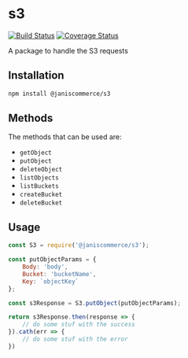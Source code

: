 # s3

[![Build Status](https://travis-ci.org/janis-commerce/s3.svg?branch=master)](https://travis-ci.org/janis-commerce/s3)
[![Coverage Status](https://coveralls.io/repos/github/janis-commerce/s3/badge.svg?branch=master)](https://coveralls.io/github/janis-commerce/s3?branch=master)

A package to handle the S3 requests

## Installation
```sh
npm install @janiscommerce/s3
```
## Methods
The methods that can be used are:

* `getObject`
* `putObject`
* `deleteObject`
* `listObjects`
* `listBuckets`
* `createBucket`
* `deleteBucket`

## Usage
```js
const S3 = require('@janiscommerce/s3');

const putObjectParams = {
	Body: 'body',
	Bucket: 'bucketName',
	Key: `objectKey`
};

const s3Response = S3.putObject(putObjectParams);

return s3Response.then(response => {
	// do some stuf with the success
}).cath(err => {
	// do some stuf with the error
})

```
